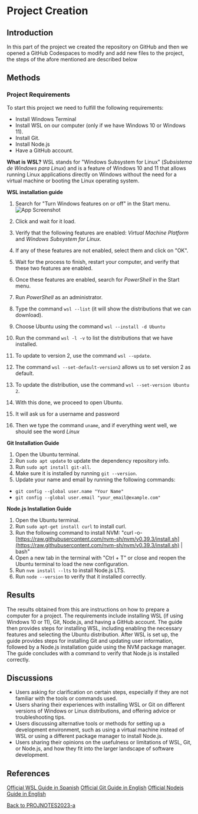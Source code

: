 # Project Creation

## Introduction
In this part of the project we created the repository on GitHub and then we opened a GitHub Codespaces to modify and add new files to the project, the steps of the afore mentioned are described below

## Methods
### Project Requirements
To start this project we need to fulfill the following requirements: 

- Install Windows Terminal
- Install WSL on our computer (only if we have Windows 10 or Windows 11).
- Install Git.
- Install Node.js
- Have a GitHub account.

**What is WSL?**
WSL stands for "Windows Subsystem for Linux" (*Subsistema de Windows para Linux*) and is a feature of Windows 10 and 11 that allows running Linux applications directly on Windows without the need for a virtual machine or booting the Linux operating system.

**WSL installation guide**
1. Search for "Turn Windows features on or off" in the Start menu.
![App Screenshot](imgages/ADW.png)

2. Click and wait for it load.
3. Verify that the following features are enabled: *Virtual Machine Platform* and *Windows Subsystem for Linux*.
4. If any of these features are not enabled, select them and click on "OK".
5. Wait for the process to finish, restart your computer, and verify that these two features are enabled.
6. Once these features are enabled, search for *PowerShell* in the Start menu.
7. Run *PowerShell* as an administrator.
8. Type the command `wsl --list` (it will show the distributions that we can download).
9. Choose Ubuntu using the command ```wsl --install -d Ubuntu```
10. Run the command ```wsl -l -v``` to list the distributions that we have installed.
11. To update to version 2, use the command `wsl --update`.
12. The command ```wsl --set-default-version2``` allows us to set version 2 as default.
13. To update the distribution, use the command `wsl --set-version Ubuntu 2`.
14. With this done, we proceed to open Ubuntu.
15. It will ask us for a username and password
16. Then we type the command `uname`, and if everything went well, we should see the word *Linux*

**Git Installation Guide**

1. Open the Ubuntu terminal.
2. Run ```sudo apt update``` to update the dependency repository info.
3. Run ```sudo apt install git-all```.
4. Make sure it is installed by running `git --version`.
5. Update your name and email by running the following commands:
 - ```git config --global user.name "Your Name"```
 - ```git config --global user.email "your_email@example.com"```

 **Node.js Installation Guide**

1. Open the Ubuntu terminal.
2. Run ```sudo apt-get install curl``` to install curl.
3. Run the following command to install NVM: "curl -o- [https://raw.githubusercontent.com/nvm-sh/nvm/v0.39.3/install.sh](https://raw.githubusercontent.com/nvm-sh/nvm/v0.39.3/install.sh) | bash"
4. Open a new tab in the terminal with "Ctrl + T" or close and reopen the Ubuntu terminal to load the new configuration.
5. Run ```nvm install --lts``` to install Node.js LTS.
6. Run `node --version` to verify that it installed correctly.

## Results
The results obtained from this are instructions on how to prepare a computer for a project. The requirements include installing WSL (if using Windows 10 or 11), Git, Node.js, and having a GitHub account. The guide then provides steps for installing WSL, including enabling the necessary features and selecting the Ubuntu distribution. After WSL is set up, the guide provides steps for installing Git and updating user information, followed by a Node.js installation guide using the NVM package manager. The guide concludes with a command to verify that Node.js is installed correctly.

## Discussions

- Users asking for clarification on certain steps, especially if they are not familiar with the tools or commands used.
- Users sharing their experiences with installing WSL or Git on different versions of Windows or Linux distributions, and offering advice or troubleshooting tips.
- Users discussing alternative tools or methods for setting up a development environment, such as using a virtual machine instead of WSL or using a different package manager to install Node.js.
- Users sharing their opinions on the usefulness or limitations of WSL, Git, or Node.js, and how they fit into the larger landscape of software development.

## References 
[Official WSL Guide in Spanish](https://learn.microsoft.com/es-es/windows/wsl/install)
[Official Git Guide in English]( https://git-scm.com/book/en/v2/Getting-Started-Installing-Git)
[Official Nodejs Guide in English](https://learn.microsoft.com/en-us/windows/dev-environment/javascript/nodejs-on-wsl)

[Back to PROJNOTES2023-a](https://github.com/AlexisFlo/PROJNOTES-2023a)